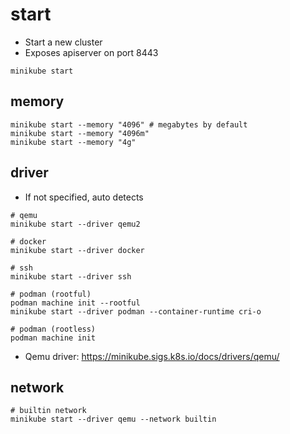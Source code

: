 # start

- Start a new cluster
- Exposes apiserver on port 8443

```shell
minikube start

```

## memory

```shell
minikube start --memory "4096" # megabytes by default
minikube start --memory "4096m"
minikube start --memory "4g"
```

## driver

- If not specified, auto detects

```shell
# qemu
minikube start --driver qemu2

# docker
minikube start --driver docker

# ssh
minikube start --driver ssh

# podman (rootful)
podman machine init --rootful
minikube start --driver podman --container-runtime cri-o

# podman (rootless)
podman machine init
```

- Qemu driver: <https://minikube.sigs.k8s.io/docs/drivers/qemu/>

## network

```shell
# builtin network
minikube start --driver qemu --network builtin
```

